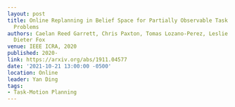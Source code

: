 ```yaml
---
layout: post
title: Online Replanning in Belief Space for Partially Observable Task and Motion
  Problems
authors: Caelan Reed Garrett, Chris Paxton, Tomas Lozano-Perez, Leslie Pack Kaelbling,
  Dieter Fox
venue: IEEE ICRA, 2020
published: 2020-
link: https://arxiv.org/abs/1911.04577
date: '2021-10-21 13:00:00 -0500'
location: Online
leader: Yan Ding
tags:
- Task-Motion Planning
---
```


